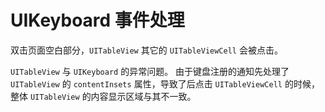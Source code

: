 # UIKeyboard 事件处理

双击页面空白部分，`UITableView` 其它的 `UITableViewCell` 会被点击。


`UITableView` 与 `UIKeyboard` 的异常问题。
由于键盘注册的通知先处理了 `UITableView` 的 `contentInsets` 属性，导致了后点击 `UITableViewCell` 的时候，整体 `UITableView` 的内容显示区域与其不一致。

